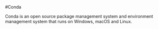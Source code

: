 #Conda

Conda is an open source package management system and environment management system that runs on Windows, macOS and Linux.